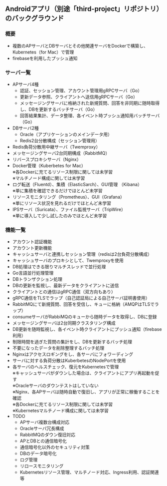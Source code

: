 ## Androidアプリ（別途「third-project」リポジトリ）のバックグラウンド
### 概要
- 複数のAPサーバとDBサーバとその他関連サーバをDockerで構築し、Kubernetes（for Mac）で管理  
- firebaseを利用したプッシュ通知  
### サーバ一覧
- APサーバ4種  
  - 認証、セッション管理、アカウント管理用gRPCサーバ（Go）  
  - 更新データ参照、クライアントへ送信用gRPCサーバ（Go）  
  - メッセージングサーバに格納された新規質問、回答を非同期に随時取得し、DBを更新するバッチサーバ（Go）  
  - 回答結果集計、データ整理、各イベント時プッシュ通知用バッチサーバ（Go）  
- DBサーバ2種  
  - Oracle（アプリケーションのメインデータ用）  
  - Redis2台分散構成（セッション管理用）  
- Redis負荷分散用中継サーバ（Twemproxy）  
- メッセージングサーバ2台同期構成（RabbitMQ）  
- リバースプロキシサーバ（Nginx）  
- Docker管理（Kuberbetes for Mac）  
※各Dockerに充てるリソース制限に関しては未学習  
※マルチノード構成に関しては未学習  
- ログ転送（Fluentd）、集積（ElasticSarch）、GUI管理 （Kibana）  
※単に集積を確認できるだけでほとんど未学習  
- リソースモニタリング（Prometheus）、GUI（Grafana）  
※単にリソース状況を見れるだけでほとんど未学習  
- IPSサーバ（Suricata）、ファイル監視サーバ（TripWire）  
※単に導入して少し試したのみでほとんど未学習  
### 機能一覧
- アカウント認証機能  
- アカウント更新機能  
- キャッシュサーバと連携しセッション管理（redisは2台負荷分散構成）  
- キャッシュサーバのプロキシとして、Twemproxyを使用  
- DB処理はできる限りマルチスレッドで並行処理  
- Go言語並行処理管理  
- DBトランザクション処理  
- DBの更新を監視し、最新データをクライアントに送信  
- クライアントとの通信はgRPC通信（双方向もあり）  
- gRPC通信をTLSでラップ（自己認証局による自己サーバ証明書使用）  
- RabbitMQにて新規質問、回答を受信し、キューに格納（AMQPはTLSでラップ）  
- consumeサーバがRabbiMQのキューから随時データを取得し、DBに登録  
- メッセージングサーバは2台同期クラスタリング構成  
- DB更新を随時監視し、各イベント時クライアントにプッシュ通知（firebase利用）  
- 制限時間を過ぎた質問の集計をし、DBを更新するバッチ処理  
- 不要になったデータを削除整理するバッチ処理  
- Nginxはアクセスロギングをし、各サーバにフォワーディング  
- サーバに対する負荷分散はKuberbetesのNodePortを使用  
- 各サーバのヘルスチェック、復元をKubernetesで管理  
※キャッシュサーバがダウンした場合は、クライアントにアプリ再起動を促す  
※Oracleサーバのダウンテストはしていない  
※Nginx、各APサーバは随時自動で復旧し、アプリが正常に稼働することを確認  
※各Dockerに充てるリソース制限に関しては未学習  
※Kubernetesマルチノード構成に関しては未学習  
- TODO  
  - APサーバ複数台構成対応  
  - Oracleサーバ冗長構成  
  - RabbitMQのダウン復旧対応  
  - APとDBとの通信暗号化  
  - 通信暗号化以外のセキュリティ対策  
  - DBのデータ暗号化  
  - ログ管理  
  - リロースモニタリング  
  - Kubernetesリソース管理、マルチノード対応、Ingress利用、認証関連等  
